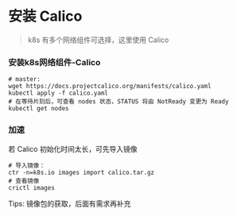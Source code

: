 # 安装 Calico

> k8s 有多个网络组件可选择，这里使用 Calico


### 安装k8s网络组件-Calico
```shell
# master:
wget https://docs.projectcalico.org/manifests/calico.yaml
kubectl apply -f calico.yaml
# 在等待片刻后，可查看 nodes 状态，STATUS 将由 NotReady 变更为 Ready
kubectl get nodes
```



### 加速
若 Calico 初始化时间太长，可先导入镜像
```shell
# 导入镜像：
ctr -n=k8s.io images import calico.tar.gz
# 查看镜像
crictl images
```

Tips: 镜像包的获取，后面有需求再补充
